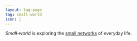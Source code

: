 ```yaml
---
layout: tag-page
tag: small-world
icon: 🔖
---
```


_Small-world_ is exploring the [small networks](https://en.wikipedia.org/wiki/Small-world_experiment) of everyday life.